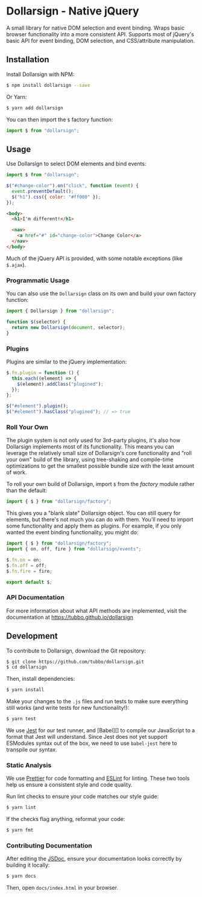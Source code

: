 # Dollarsign - Native jQuery

A small library for native DOM selection and event binding. Wraps
basic browser functionality into a more consistent API. Supports most of
jQuery's basic API for event binding, DOM selection, and CSS/attribute
manipulation.

## Installation

Install Dollarsign with NPM:

```bash
$ npm install dollarsign --save
```

Or Yarn:

```bash
$ yarn add dollarsign
```

You can then import the `$` factory function:

```javascript
import $ from "dollarsign";
```

## Usage

Use Dollarsign to select DOM elements and bind events:

```javascript
import $ from "dollarsign";

$("#change-color").on("click", function (event) {
  event.preventDefault();
  $("h1").css({ color: "#ff000" });
});
```

```html
<body>
  <h1>I'm different!</h1>

  <nav>
    <a href="#" id="change-color">Change Color</a>
  </nav>
</body>
```

Much of the jQuery API is provided, with some notable exceptions (like
`$.ajax`).

### Programmatic Usage

You can also use the `Dollarsign` class on its own and build your own
factory function:

```javascript
import { Dollarsign } from "dollarsign";

function $(selector) {
  return new Dollarsign(document, selector);
}
```

### Plugins

Plugins are similar to the jQuery implementation:

```javascript
$.fn.plugin = function () {
  this.each((element) => {
    $(element).addClass("plugined");
  });
};

$("#element").plugin();
$("#element").hasClass("plugined"); // => true
```

### Roll Your Own

The plugin system is not only used for 3rd-party plugins, it's also how
Dollarsign implements most of its functionality. This means you can
leverage the relatively small size of Dollarsign's core functionality
and "roll your own" build of the library, using tree-shaking and
compile-time optimizations to get the smallest possible bundle size with
the least amount of work.

To roll your own build of Dollarsign, import `$` from the _factory_
module rather than the default:

```javascript
import { $ } from "dollarsign/factory";
```

This gives you a "blank slate" Dollarsign object. You can still query
for elements, but there's not much you can do with them. You'll need to
import some functionality and apply them as plugins. For example, if you
only wanted the event binding functionality, you might do:

```javascript
import { $ } from "dollarsign/factory";
import { on, off, fire } from "dollarsign/events";

$.fn.on = on;
$.fn.off = off;
$.fn.fire = fire;

export default $;
```

### API Documentation

For more information about what API methods are implemented, visit the
documentation at https://tubbo.github.io/dollarsign

## Development

To contribute to Dollarsign, download the Git repository:

```bash
$ git clone https://github.com/tubbo/dollarsign.git
$ cd dollarsign
```

Then, install dependencies:

```bash
$ yarn install
```

Make your changes to the `.js` files and run tests to make sure
everything still works (and write tests for new functionality!):

```bash
$ yarn test
```

We use [Jest][] for our test runner, and [Babel][] to compile our
JavaScript to a format that Jest will understand. Since Jest does not
yet support ESModules syntax out of the box, we need to use `babel-jest`
here to transpile our syntax.

### Static Analysis

We use [Prettier][] for code formatting and [ESLint][] for linting.
These two tools help us ensure a consistent style and code quality.

Run lint checks to ensure your code matches our style guide:

```bash
$ yarn lint
```

If the checks flag anything, reformat your code:

```bash
$ yarn fmt
```

### Contributing Documentation

After editing the [JSDoc][], ensure your documentation looks correctly by
building it locally:

```bash
$ yarn docs
```

Then, open `docs/index.html` in your browser.

[prettier]: https://prettier.io
[eslint]: https://eslint.org
[jsdoc]: https://jsdoc.app/
[jest]: https://jestjs.io
